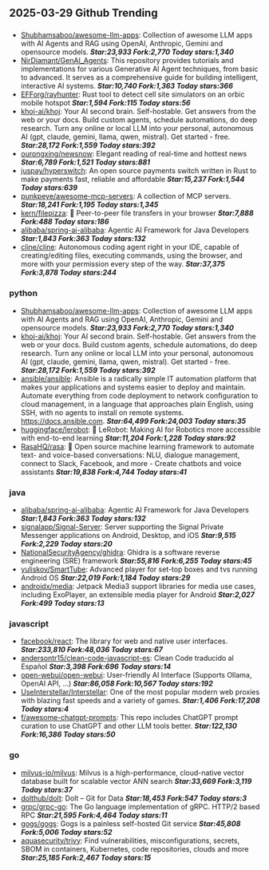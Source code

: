 ## 2025-03-29 Github Trending

### 
* [Shubhamsaboo/awesome-llm-apps](https://github.com/Shubhamsaboo/awesome-llm-apps): Collection of awesome LLM apps with AI Agents and RAG using OpenAI, Anthropic, Gemini and opensource models. ***Star:23,933 Fork:2,770 Today stars:1,340***
* [NirDiamant/GenAI_Agents](https://github.com/NirDiamant/GenAI_Agents): This repository provides tutorials and implementations for various Generative AI Agent techniques, from basic to advanced. It serves as a comprehensive guide for building intelligent, interactive AI systems. ***Star:10,740 Fork:1,363 Today stars:366***
* [EFForg/rayhunter](https://github.com/EFForg/rayhunter): Rust tool to detect cell site simulators on an orbic mobile hotspot ***Star:1,594 Fork:115 Today stars:56***
* [khoj-ai/khoj](https://github.com/khoj-ai/khoj): Your AI second brain. Self-hostable. Get answers from the web or your docs. Build custom agents, schedule automations, do deep research. Turn any online or local LLM into your personal, autonomous AI (gpt, claude, gemini, llama, qwen, mistral). Get started - free. ***Star:28,172 Fork:1,559 Today stars:392***
* [ourongxing/newsnow](https://github.com/ourongxing/newsnow): Elegant reading of real-time and hottest news ***Star:6,789 Fork:1,521 Today stars:881***
* [juspay/hyperswitch](https://github.com/juspay/hyperswitch): An open source payments switch written in Rust to make payments fast, reliable and affordable ***Star:15,237 Fork:1,544 Today stars:639***
* [punkpeye/awesome-mcp-servers](https://github.com/punkpeye/awesome-mcp-servers): A collection of MCP servers. ***Star:18,241 Fork:1,195 Today stars:1,345***
* [kern/filepizza](https://github.com/kern/filepizza): 🍕 Peer-to-peer file transfers in your browser ***Star:7,888 Fork:488 Today stars:186***
* [alibaba/spring-ai-alibaba](https://github.com/alibaba/spring-ai-alibaba): Agentic AI Framework for Java Developers ***Star:1,843 Fork:363 Today stars:132***
* [cline/cline](https://github.com/cline/cline): Autonomous coding agent right in your IDE, capable of creating/editing files, executing commands, using the browser, and more with your permission every step of the way. ***Star:37,375 Fork:3,878 Today stars:244***

### python
* [Shubhamsaboo/awesome-llm-apps](https://github.com/Shubhamsaboo/awesome-llm-apps): Collection of awesome LLM apps with AI Agents and RAG using OpenAI, Anthropic, Gemini and opensource models. ***Star:23,933 Fork:2,770 Today stars:1,340***
* [khoj-ai/khoj](https://github.com/khoj-ai/khoj): Your AI second brain. Self-hostable. Get answers from the web or your docs. Build custom agents, schedule automations, do deep research. Turn any online or local LLM into your personal, autonomous AI (gpt, claude, gemini, llama, qwen, mistral). Get started - free. ***Star:28,172 Fork:1,559 Today stars:392***
* [ansible/ansible](https://github.com/ansible/ansible): Ansible is a radically simple IT automation platform that makes your applications and systems easier to deploy and maintain. Automate everything from code deployment to network configuration to cloud management, in a language that approaches plain English, using SSH, with no agents to install on remote systems. https://docs.ansible.com. ***Star:64,499 Fork:24,003 Today stars:35***
* [huggingface/lerobot](https://github.com/huggingface/lerobot): 🤗 LeRobot: Making AI for Robotics more accessible with end-to-end learning ***Star:11,204 Fork:1,228 Today stars:92***
* [RasaHQ/rasa](https://github.com/RasaHQ/rasa): 💬 Open source machine learning framework to automate text- and voice-based conversations: NLU, dialogue management, connect to Slack, Facebook, and more - Create chatbots and voice assistants ***Star:19,838 Fork:4,744 Today stars:41***

### java
* [alibaba/spring-ai-alibaba](https://github.com/alibaba/spring-ai-alibaba): Agentic AI Framework for Java Developers ***Star:1,843 Fork:363 Today stars:132***
* [signalapp/Signal-Server](https://github.com/signalapp/Signal-Server): Server supporting the Signal Private Messenger applications on Android, Desktop, and iOS ***Star:9,515 Fork:2,229 Today stars:20***
* [NationalSecurityAgency/ghidra](https://github.com/NationalSecurityAgency/ghidra): Ghidra is a software reverse engineering (SRE) framework ***Star:55,816 Fork:6,255 Today stars:45***
* [yuliskov/SmartTube](https://github.com/yuliskov/SmartTube): Advanced player for set-top boxes and tvs running Android OS ***Star:22,019 Fork:1,184 Today stars:29***
* [androidx/media](https://github.com/androidx/media): Jetpack Media3 support libraries for media use cases, including ExoPlayer, an extensible media player for Android ***Star:2,027 Fork:499 Today stars:13***

### javascript
* [facebook/react](https://github.com/facebook/react): The library for web and native user interfaces. ***Star:233,810 Fork:48,036 Today stars:67***
* [andersontr15/clean-code-javascript-es](https://github.com/andersontr15/clean-code-javascript-es): Clean Code traducido al Español ***Star:3,398 Fork:696 Today stars:14***
* [open-webui/open-webui](https://github.com/open-webui/open-webui): User-friendly AI Interface (Supports Ollama, OpenAI API, ...) ***Star:86,058 Fork:10,567 Today stars:192***
* [UseInterstellar/Interstellar](https://github.com/UseInterstellar/Interstellar): One of the most popular modern web proxies with blazing fast speeds and a variety of games. ***Star:1,406 Fork:17,208 Today stars:4***
* [f/awesome-chatgpt-prompts](https://github.com/f/awesome-chatgpt-prompts): This repo includes ChatGPT prompt curation to use ChatGPT and other LLM tools better. ***Star:122,130 Fork:16,386 Today stars:50***

### go
* [milvus-io/milvus](https://github.com/milvus-io/milvus): Milvus is a high-performance, cloud-native vector database built for scalable vector ANN search ***Star:33,669 Fork:3,119 Today stars:37***
* [dolthub/dolt](https://github.com/dolthub/dolt): Dolt – Git for Data ***Star:18,453 Fork:547 Today stars:3***
* [grpc/grpc-go](https://github.com/grpc/grpc-go): The Go language implementation of gRPC. HTTP/2 based RPC ***Star:21,595 Fork:4,464 Today stars:11***
* [gogs/gogs](https://github.com/gogs/gogs): Gogs is a painless self-hosted Git service ***Star:45,808 Fork:5,006 Today stars:52***
* [aquasecurity/trivy](https://github.com/aquasecurity/trivy): Find vulnerabilities, misconfigurations, secrets, SBOM in containers, Kubernetes, code repositories, clouds and more ***Star:25,185 Fork:2,467 Today stars:15***
